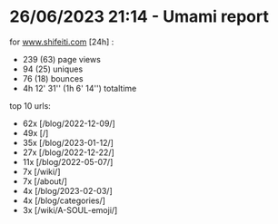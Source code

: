 # 26/06/2023 21:14 - Umami report
for www.shifeiti.com [24h] :

 - 239 (63) page views
 - 94 (25) uniques
 - 76 (18) bounces
 - 4h 12' 31'' (1h 6' 14'') totaltime


top 10 urls:
 - 62x [/blog/2022-12-09/]
 - 49x [/]
 - 35x [/blog/2023-01-12/]
 - 27x [/blog/2022-12-22/]
 - 11x [/blog/2022-05-07/]
 - 7x [/wiki/]
 - 7x [/about/]
 - 4x [/blog/2023-02-03/]
 - 4x [/blog/categories/]
 - 3x [/wiki/A-SOUL-emoji/]


